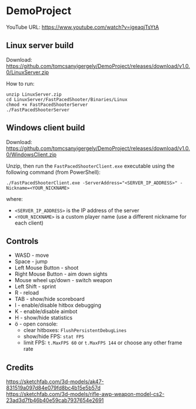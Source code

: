 # DemoProject

YouTube URL: https://www.youtube.com/watch?v=igeaqjTsYtA

## Linux server build
Download: https://github.com/tomcsanyigergely/DemoProject/releases/download/v1.0.0/LinuxServer.zip

How to run:
```
unzip LinuxServer.zip
cd LinuxServer/FastPacedShooter/Binaries/Linux
chmod +x FastPacedShooterServer
./FastPacedShooterServer
```

## Windows client build
Download: https://github.com/tomcsanyigergely/DemoProject/releases/download/v1.0.0/WindowsClient.zip

Unzip, then run the `FastPacedShooterClient.exe` executable using the following command (from PowerShell):
```
./FastPacedShooterClient.exe -ServerAddress="<SERVER_IP_ADDRESS>" -Nickname=<YOUR_NICKNAME>
```
where:
- `<SERVER_IP_ADDRESS>` is the IP address of the server
- `<YOUR_NICKNAME>` is a custom player name (use a different nickname for each client)

## Controls
* WASD - move
* Space - jump
* Left Mouse Button - shoot
* Right Mouse Button - aim down sights
* Mouse wheel up/down - switch weapon
* Left Shift - sprint
* R - reload
* TAB - show/hide scoreboard
* I - enable/disable hitbox debugging
* K - enable/disable aimbot
* H - show/hide statistics
* ö - open console:
  * clear hitboxes: `FlushPersistentDebugLines`
  * show/hide FPS: `stat FPS`
  * limit FPS: `t.MaxFPS 60` or `t.MaxFPS 144` or choose any other frame rate

## Credits
https://sketchfab.com/3d-models/ak47-831519a097d84e079fd8bc4b15e5b57d<br>
https://sketchfab.com/3d-models/rifle-awp-weapon-model-cs2-23ad3d7fb46b40e59cab7937654e2691
